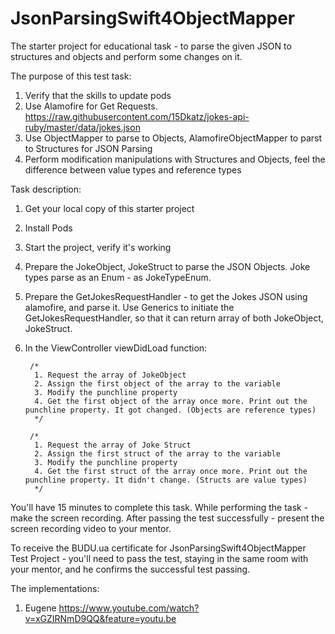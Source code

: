 # JsonParsingSwift4ObjectMapper
The starter project for educational task - to parse the given JSON to structures and objects and perform some changes on it.

The purpose of this test task:
1. Verify that the skills to update pods
2. Use Alamofire for Get Requests. https://raw.githubusercontent.com/15Dkatz/jokes-api-ruby/master/data/jokes.json
3. Use ObjectMapper to parse to Objects, AlamofireObjectMapper to parst to Structures for JSON Parsing
4. Perform modification manipulations with Structures and Objects, feel the difference between value types and reference types

Task description:
1. Get your local copy of this starter project
2. Install Pods
3. Start the project, verify it's working
4. Prepare the JokeObject, JokeStruct to parse the JSON Objects. Joke types parse as an Enum - as JokeTypeEnum. 
5. Prepare the GetJokesRequestHandler - to get the Jokes JSON using alamofire, and parse it. Use Generics to initiate the GetJokesRequestHandler, so that it can return array of both JokeObject, JokeStruct.
6. In the ViewController viewDidLoad function:

        /*
         1. Request the array of JokeObject
         2. Assign the first object of the array to the variable
         3. Modify the punchline property
         4. Get the first object of the array once more. Print out the punchline property. It got changed. (Objects are reference types)
         */
        
        /*
         1. Request the array of Joke Struct
         2. Assign the first struct of the array to the variable
         3. Modify the punchline property
         4. Get the first struct of the array once more. Print out the punchline property. It didn't change. (Structs are value types)
         */



You'll have 15 minutes to complete this task. While performing the task - make the screen recording. After passing the test successfully - present the screen recording video to your mentor.

To receive the BUDU.ua certificate for JsonParsingSwift4ObjectMapper Test Project - you'll need to pass the test, staying in the same room with your mentor, and he confirms the successful test passing.

The implementations:
1. Eugene https://www.youtube.com/watch?v=xGZIRNmD9QQ&feature=youtu.be
